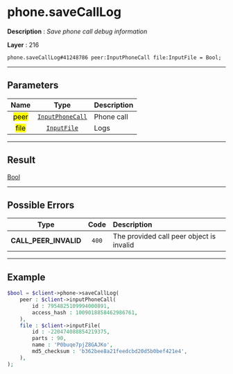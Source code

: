 # phone.saveCallLog

**Description** : *Save phone call debug information*

**Layer** : 216

```tl
phone.saveCallLog#41248786 peer:InputPhoneCall file:InputFile = Bool;
```

---

## Parameters

| Name | Type | Description |
| :---: | :---: | :--- |
| <mark>peer</mark> | [`InputPhoneCall`](type/InputPhoneCall) | Phone call |
| <mark>file</mark> | [`InputFile`](type/InputFile) | Logs |

---

## Result

[Bool](type/Bool)

---

## Possible Errors

| Type | Code | Description |
| :---: | :---: | :--- |
| **CALL_PEER_INVALID** | `400` | The provided call peer object is invalid |

---

## Example

```php
$bool = $client->phone->saveCallLog(
	peer : $client->inputPhoneCall(
		id : 7954825109994000891,
		access_hash : 1009018858462986761,
	),
	file : $client->inputFile(
		id : -220474088854219375,
		parts : 90,
		name : 'P0buqe7pjZ8GAJKo',
		md5_checksum : 'b362bee8a21feedcbd20d5b0bef421e4',
	),
);
```